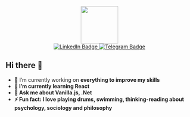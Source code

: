 
<div id="header" align="center">
  <img src="https://media.giphy.com/media/M9gbBd9nbDrOTu1Mqx/giphy.gif" width="100"/>
</div>

<div align="center" id="badges">
  <a href="[your-linkedin-URL](https://www.linkedin.com/in/dogancanbicakci/)">
    <img src="https://img.shields.io/badge/LinkedIn-blue?style=for-the-badge&logo=linkedin&logoColor=white"  alt="LinkedIn Badge"/>
  </a>
  <a href="https://t.me/canndogan">
   <img src="https://img.shields.io/badge/Telegram-2CA5E0?style=for-the-badge&logo=telegram&logoColor=white"  alt="Telegram Badge"/>
  </a>
</div>


## Hi there 👋


<!--
**DogancanBicakci/DogancanBicakci** is a ✨ _special_ ✨ repository because its `README.md` (this file) appears on your GitHub profile.

Here are some ideas to get you started:
-->
- 🔭 I’m currently working on  <b> everything to improve my skills  <b/>
- 🌱 I’m currently learning <strong> React <strong/>
- 💬 Ask me about <b> Vanilla.js, .Net <b/>
- ⚡ Fun fact: <b> I love playing drums, swimming, thinking-reading about psychology, sociology and philosophy <b/> 




